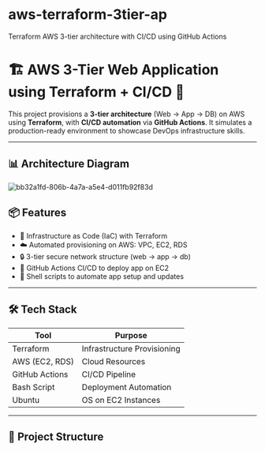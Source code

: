 # aws-terraform-3tier-ap
Terraform AWS 3-tier architecture with CI/CD using GitHub Actions
# 🏗️ AWS 3-Tier Web Application using Terraform + CI/CD 🚀

This project provisions a **3-tier architecture** (Web → App → DB) on AWS using **Terraform**, with **CI/CD automation** via **GitHub Actions**. It simulates a production-ready environment to showcase DevOps infrastructure skills.

---

## 📊 Architecture Diagram

![bb32a1fd-806b-4a7a-a5e4-d011fb92f83d](https://github.com/user-attachments/assets/4161209d-c7ee-4203-9b51-0bf3d5722ae4)

## 📦 Features

- 🔨 Infrastructure as Code (IaC) with Terraform
- ☁️ Automated provisioning on AWS: VPC, EC2, RDS
- 🔒 3-tier secure network structure (web → app → db)
- 🔄 GitHub Actions CI/CD to deploy app on EC2
- 🐧 Shell scripts to automate app setup and updates

---

## 🛠 Tech Stack

| Tool           | Purpose                          |
|----------------|----------------------------------|
| Terraform      | Infrastructure Provisioning      |
| AWS (EC2, RDS) | Cloud Resources                  |
| GitHub Actions | CI/CD Pipeline                   |
| Bash Script    | Deployment Automation            |
| Ubuntu         | OS on EC2 Instances              |

---

## 📁 Project Structure


